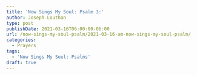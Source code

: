```yaml
---
title: 'Now Sings My Soul: Psalm 3:'
author: Joseph Louthan
type: post
publishDate: 2021-03-16T06:00:00-06:00
url: /now-sings-my-soul-psalm/2021-03-16-am-now-sings-my-soul-psalm/
categories:
  - Prayers
tags:
  - 'Now Sings My Soul: Psalms'
draft: true
---
```

<div style="font-variant: small-caps;">

</div>

